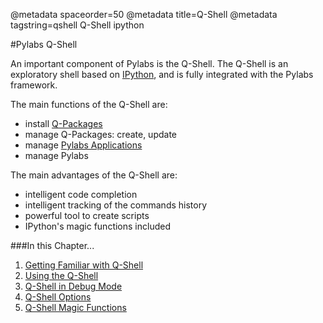 @metadata spaceorder=50
@metadata title=Q-Shell
@metadata tagstring=qshell Q-Shell ipython

[iPython]: http://ipython.scipy.org/moin/
[qp]: #/Q-Packages/Home
[pyapp]: #/PylabsApps/Home
[familiar]: #/Q-Shell/GettingFamiliar
[practical]: #/Q-Shell/Practical
[debug]: #/Q-Shell/DebugMode
[options]: #/Q-Shell/QShellOptions
[magic]: #/Q-Shell/MagicFunctions


#Pylabs Q-Shell

An important component of Pylabs is the Q-Shell. The Q-Shell is an exploratory shell based on [IPython][], and is fully integrated with the Pylabs framework.

The main functions of the Q-Shell are:

* install [Q-Packages][qp]
* manage Q-Packages: create, update
* manage [Pylabs Applications][pyapp]
* manage Pylabs

The main advantages of the Q-Shell are:

* intelligent code completion
* intelligent tracking of the commands history
* powerful tool to create scripts
* IPython's magic functions included


###In this Chapter...

1. [Getting Familiar with Q-Shell][familiar]
2. [Using the Q-Shell][practical]
3. [Q-Shell in Debug Mode][debug]
4. [Q-Shell Options][options]
5. [Q-Shell Magic Functions][magic]